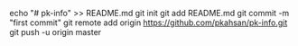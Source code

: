 echo "# pk-info" >> README.md
git init
git add README.md
git commit -m "first commit"
git remote add origin https://github.com/pkahsan/pk-info.git
git push -u origin master
